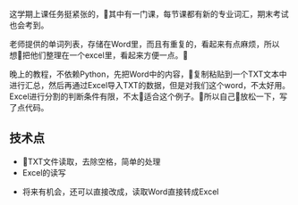 这学期上课任务挺紧张的，其中有一门课，每节课都有新的专业词汇，期末考试也会考到。

老师提供的单词列表，存储在Word里，而且有重复的，看起来有点麻烦，所以想把他们整理在一个excel里，看起来方便一点。

晚上的教程，不依赖Python，先把Word中的内容，复制粘贴到一个TXT文本中进行汇总，然后再通过Excel导入TXT的数据，但是对我们这个word，不太好用。Excel进行分割的判断条件有限，不太适合这个例子。所以自己放松一下，写了点代码。

## 技术点

* TXT文件读取，去除空格，简单的处理
* Excel的读写

- 将来有机会，还可以直接改成，读取Word直接转成Excel